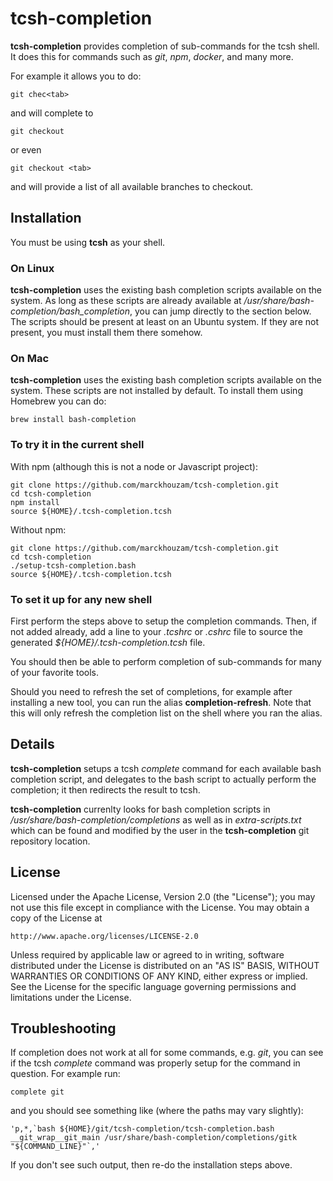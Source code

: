 # tcsh-completion

**tcsh-completion** provides completion of sub-commands for the tcsh shell.
It does this for commands such as *git*, *npm*, *docker*, and many more.

For example it allows you to do:
```
git chec<tab>
```
and will complete to
```
git checkout
```
or even
```
git checkout <tab>
```
and will provide a list of all available branches to checkout.

## Installation

You must be using **tcsh** as your shell.

### On Linux

**tcsh-completion** uses the existing bash completion scripts available on the system.
As long as these scripts are already available at */usr/share/bash-completion/bash_completion*,
you can jump directly to the section below.  The scripts should be present at least on an Ubuntu
system.  If they are not present, you must install them there somehow.

### On Mac

**tcsh-completion** uses the existing bash completion scripts available on the system.
These scripts are not installed by default.  To install them using Homebrew you can do:
```
brew install bash-completion
```

### To try it in the current shell
With npm (although this is not a node or Javascript project):
```
git clone https://github.com/marckhouzam/tcsh-completion.git
cd tcsh-completion
npm install
source ${HOME}/.tcsh-completion.tcsh
```

Without npm:
```
git clone https://github.com/marckhouzam/tcsh-completion.git
cd tcsh-completion
./setup-tcsh-completion.bash
source ${HOME}/.tcsh-completion.tcsh
```
### To set it up for any new shell
First perform the steps above to setup the completion commands.
Then, if not added already, add a line to your *.tcshrc* or *.cshrc* file
to source the generated *${HOME}/.tcsh-completion.tcsh* file.

You should then be able to perform completion of sub-commands for many of your favorite tools.

Should you need to refresh the set of completions, for example after installing a new tool,
you can run the alias **completion-refresh**.  Note that this will only refresh the completion
list on the shell where you ran the alias.

## Details

**tcsh-completion** setups a tcsh *complete* command for each available bash completion script, and delegates to the bash script to actually perform the completion; it then redirects the result to tcsh.

**tcsh-completion** currenlty looks for bash completion scripts in */usr/share/bash-completion/completions* as well as in *extra-scripts.txt* which can be found and modified by the user in the **tcsh-completion** git repository location.

## License

Licensed under the Apache License, Version 2.0 (the "License");
you may not use this file except in compliance with the License.
You may obtain a copy of the License at

    http://www.apache.org/licenses/LICENSE-2.0

Unless required by applicable law or agreed to in writing, software
distributed under the License is distributed on an "AS IS" BASIS,
WITHOUT WARRANTIES OR CONDITIONS OF ANY KIND, either express or implied.
See the License for the specific language governing permissions and
limitations under the License.

## Troubleshooting

If completion does not work at all for some commands, e.g. *git*, you can see if the tcsh *complete* command was properly setup for the command in question.  For example run:
```
complete git
```
and you should see something like (where the paths may vary slightly):
```
'p,*,`bash ${HOME}/git/tcsh-completion/tcsh-completion.bash __git_wrap__git_main /usr/share/bash-completion/completions/gitk "${COMMAND_LINE}"`,'
```
If you don't see such output, then re-do the installation steps above.
